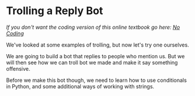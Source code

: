 # Trolling a Reply Bot
_If you don't want the coding version of this online textbook go here: <a href='../../../nocode/ch07_trolling/05_trolling_reply_bot/00_introduction.html'>No Coding</a>_


We've looked at some examples of trolling, but now let's try one ourselves.

We are going to build a bot that replies to people who mention us. But we will then see how we can troll bot we made and make it say something offensive.

Before we make this bot though, we need to learn how to use conditionals in Python, and some additional ways of working with strings.


```{tableofcontents}
```
